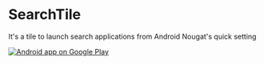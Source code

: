 # SearchTile
It's a tile to launch search applications from Android Nougat's quick setting

<a href="https://play.google.com/store/apps/details?id=com.alirezaafkar.searchtile">
  <img alt="Android app on Google Play" src="https://play.google.com/intl/en_us/badges/images/badge_new.png" />
</a>

